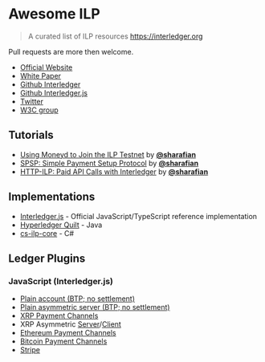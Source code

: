 # Awesome ILP
> A curated list of ILP resources https://interledger.org

Pull requests are more then welcome.

- [Official Website](https://interledger.org)
- [White Paper](https://interledger.org/interledger.pdf)
- [Github Interledger](https://github.com/interledger)
- [Github Interledger.js](https://github.com/interledgerjs)
- [Twitter](https://twitter.com/Interledger)
- [W3C group](https://www.w3.org/community/interledger)

## Tutorials

* [Using Moneyd to Join the ILP Testnet](https://medium.com/interledger-blog/using-moneyd-to-join-the-ilp-testnet-ba64bd42bb14) by [**@sharafian**](https://github.com/sharafian/)
* [SPSP: Simple Payment Setup Protocol](https://medium.com/interledger-blog/spsp-simple-payment-setup-protocol-2028292e6925) by [**@sharafian**](https://github.com/sharafian/)
* [HTTP-ILP: Paid API Calls with Interledger](https://medium.com/interledger-blog/http-ilp-paid-api-calls-with-interledger-fda53643a2eb) by [**@sharafian**](https://github.com/sharafian/)

## Implementations

* [Interledger.js](https://github.com/interledgerjs) - Official JavaScript/TypeScript reference implementation
* [Hyperledger Quilt](https://github.com/hyperledger/quilt) - Java
* [cs-ilp-core](https://github.com/dora-gt/cs-ilp-core) - C#

## Ledger Plugins

### JavaScript (Interledger.js)

- [Plain account (BTP; no settlement)](https://github.com/interledgerjs/ilp-plugin-btp)
- [Plain asymmetric server (BTP; no settlement)](https://github.com/interledgerjs/ilp-plugin-mini-accounts)
- [XRP Payment Channels](https://github.com/ripple/ilp-plugin-xrp-paychan)
- XRP Asymmetric [Server](https://github.com/interledgerjs/ilp-plugin-xrp-asym-server)/[Client](https://github.com/interledgerjs/ilp-plugin-xrp-asym-client)
- [Ethereum Payment Channels](https://github.com/emschwartz/ilp-plugin-ethereum-paychan)
- [Bitcoin Payment Channels](https://github.com/interledgerjs/ilp-plugin-bitcoin-paychan)
- [Stripe](https://github.com/interledgerjs/ilp-plugin-stripe)
